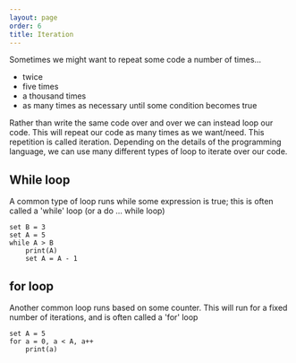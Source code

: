 ```yaml
---
layout: page
order: 6
title: Iteration
---
```


Sometimes we might want to repeat some code a number of times…

-   twice
-   five times
-   a thousand times
-   as many times as necessary until some condition becomes true

Rather than write the same code over and over we can instead loop our code. This will repeat our code as many times as we want/need. This repetition is called iteration. Depending on the details of the programming language, we can use many different types of loop to iterate over our code.

## While loop

A common type of loop runs while some expression is true; this is often called a 'while' loop (or a do … while loop)

```
set B = 3
set A = 5
while A > B
    print(A)
    set A = A - 1
```

## for loop

Another common loop runs based on some counter. This will run for a fixed number of iterations, and is often called a 'for' loop

```
set A = 5
for a = 0, a < A, a++
    print(a)
```
